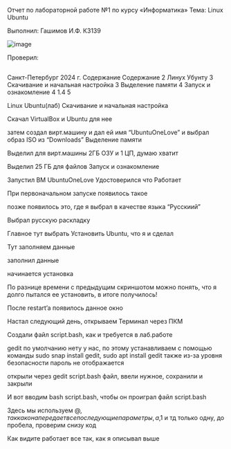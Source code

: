 Отчет по лабораторной работе №1
по курсу «Информатика»
Тема: Linux Ubuntu

 
Выполнил:
Гашимов И.Ф.
К3139
 
 ![image](https://github.com/user-attachments/assets/a014cfc3-0bde-41e8-9bae-ba8aba292495)

Проверил:
## 
Санкт-Петербург
2024 г.
Содержание
Содержание	2
Линух Убунту	3
Скачивание и начальная настройка	3
Выделение памяти	4
Запуск и ознакомление	4
1.4	5


Linux  Ubuntu(лаб)
Скачивание и начальная настройка


Скачал VirtualBox и Ubuntu для нее

затем создал вирт.машину и дал ей имя “UbuntuOneLove” и выбрал образ ISO из “Downloads”
Выделение памяти

Выделил для вирт.машины 2ГБ ОЗУ и 1 ЦП, думаю хватит

Выделил 25 ГБ для файлов
Запуск и ознакомление

Запустил ВМ UbuntuOneLove
Удостоверился что Работает




При первоначальном запуске появилось такое

позже появилось это, где я выбрал в качестве языка “Русскиий”

Выбрал русскую раскладку


Главное тут выбрать Установить Ubuntu, что я и сделал


Тут заполняем данные

заполнил данные

начинается установка 

По разнице времени с предыдущим скриншотом можно понять, что я долго пытался ее установить, в итоге получилось!

После restart’a появилось данное окно

Настал следующий день, открываем Терминал через ПКМ

Создали файл script.bash, как и требуется в лаб.работе

gedit по умолчанию нету у нас, по этому устанавливаем с помощью команды sudo snap install gedit, sudo apt install gedit
также из-за уровня безопасности пароль не отображается

открыли через gedit script.bash файл, ввели нужное, сохранили и закрыли

И вот вводим bash script.bash, чтобы он проиграл файл script.bash

Здесь мы используем $@, так как она передает все последующие параметры, а ,$1 и тд только одну, до пробела, проверим снизу код

Как видите работает все так, как я описывал выше


